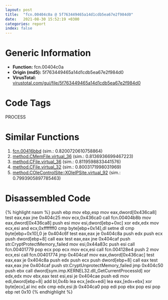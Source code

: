 ```yaml
---
layout: post
title:  "fcn.00404c0a @ 5f763449465a14d1cdb5ea67e2f984d0"
date:   2021-08-30 15:52:19 +0300
categories: report
index: false
---
```


# Generic Information
- **Function:** fcn.00404c0a
- **Origin (md5):** 5f763449465a14d1cdb5ea67e2f984d0
- **VirusTotal:** [virustotal.com/gui/file/5f763449465a14d1cdb5ea67e2f984d0][virustotal_ref]

# Code Tags
<span class="tag" id="PROCESS">PROCESS</span>


# Similar Functions

1. [fcn.00416bbd][similar_1_ref] (sim.: 0.8200720610758864)
2. [method.CMemFile.virtual\_36][similar_2_ref] (sim.: 0.8136936699467223)
3. [method.CFile.virtual\_36][similar_3_ref] (sim.: 0.8119598833441576)
4. [method.CFile.virtual\_32][similar_4_ref] (sim.: 0.8003171998031969)
5. [method.COleControlSite꞉꞉XOleIPSite.virtual\_92][similar_5_ref] (sim.: 0.7993905897785463)


# Disassembled Code

{% highlight nasm %}
push ebp
mov ebp,esp
mov eax,dword[0x436ca8]
test eax,eax
jne 0x404c25
mov ecx,0x436ca0
call fcn.00404b8b
mov eax,dword[0x436ca8]
push esi
mov esi,dword[ebp+0xc]
xor edx,edx
mov ecx,esi
and ecx,0xfffffff0
cmp byte[ebp+0x14],dl
setne dl
cmp byte[ebp+0x10],0
je 0x404c6f
test eax,eax
je 0x404c8a
push edx
push ecx
push dword[ebp+8]
call eax
test eax,eax
jne 0x404caf
push str.CryptProtectMemory_failed
mov esi,0x44a83c
push esi
call fcn.00401779
pop ecx
pop ecx
mov ecx,esi
call fcn.004128e4
push 2
mov ecx,esi
call fcn.00401774
jmp 0x404caf
mov eax,dword[0x436cac]
test eax,eax
je 0x404c8a
push edx
push ecx
push dword[ebp+8]
call eax
test eax,eax
jne 0x404caf
push str.CryptUnprotectMemory_failed
jmp 0x404c50
push ebx
call dword[sym.imp.KERNEL32.dll_GetCurrentProcessId]
xor edx,edx
mov ebx,eax
test esi,esi
je 0x404cae
push edi
mov edi,dword[ebp+8]
add bl,0x4b
lea ecx,[edx+edi]
lea eax,[edx+ebx]
xor byte[ecx],al
inc edx
cmp edx,esi
jb 0x404ca0
pop edi
pop ebx
pop esi
pop ebp
ret 0x10
{% endhighlight %}


[similar_1_ref]: /report/fcn.00416bbd@9c2b894b84f59672d8be2e984066f76f
[similar_2_ref]: /report/method.CMemFile.virtual_36@9c2b894b84f59672d8be2e984066f76f
[similar_3_ref]: /report/method.CFile.virtual_36@e5d49e0823e602f2ee948ac39d32c1eb
[similar_4_ref]: /report/method.CFile.virtual_32@59aef7c08025d70f84c85db2092fc99e
[similar_5_ref]: /report/method.COleControlSite꞉꞉XOleIPSite.virtual_92@9c2b894b84f59672d8be2e984066f76f
[virustotal_ref]: https://www.virustotal.com/gui/file/5f763449465a14d1cdb5ea67e2f984d0